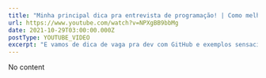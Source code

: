 ```yaml
---
title: "Minha principal dica pra entrevista de programação! | Como melhorar meus projetos?"
url: https://www.youtube.com/watch?v=NPXgBB9bbMg
date: 2021-10-29T03:00:00.000Z
postType: YOUTUBE_VIDEO
excerpt: "E vamos de dica de vaga pra dev com GitHub e exemplos sensacionais!"
---
```


No content
